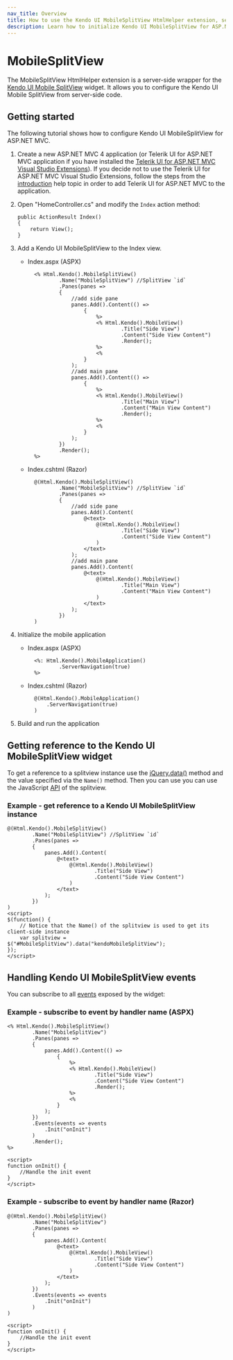 ```yaml
---
nav_title: Overview
title: How to use the Kendo UI MobileSplitView HtmlHelper extension, server-side ASP.NET MVC wrapper for Kendo UI Mobile SplitView widget
description: Learn how to initialize Kendo UI MobileSplitView for ASP.NET MVC, handle Kendo UI MobileSplitView Events, access an existing splitview with MobileSplitView HtmlHelper extension documentation.
---
```


# MobileSplitView

The MobileSplitView HtmlHelper extension is a server-side wrapper for the [Kendo UI Mobile SplitView](/api/mobile/splitview) widget. It allows you to configure the Kendo UI Mobile SplitView
from server-side code.

## Getting started

The following tutorial shows how to configure Kendo UI MobileSplitView for ASP.NET MVC.

1.  Create a new ASP.NET MVC 4 application (or Telerik UI for ASP.NET MVC application if you have installed the [Telerik UI for ASP.NET MVC Visual Studio Extensions](/getting-started/using-kendo-with/aspnet-mvc/introduction#kendo-ui-for-asp.net-mvc-visual-studio-extensions)).
If you decide not to use the Telerik UI for ASP.NET MVC Visual Studio Extensions, follow the steps from the [introduction](/getting-started/using-kendo-with/aspnet-mvc/introduction) help topic in order
to add Telerik UI for ASP.NET MVC to the application.
1.  Open "HomeController.cs" and modify the `Index` action method:

        public ActionResult Index()
        {
            return View();
        }

1. Add a Kendo UI MobileSplitView to the Index view.
    - Index.aspx (ASPX)

            <% Html.Kendo().MobileSplitView()
                    .Name("MobileSplitView") //SplitView `id`
                    .Panes(panes =>
                    {
                        //add side pane
                        panes.Add().Content(() =>
                            {
                                %>
                                <% Html.Kendo().MobileView()
                                        .Title("Side View")
                                        .Content("Side View Content")
                                        .Render();
                                %>
                                <%
                            }
                        );
                        //add main pane
                        panes.Add().Content(() =>
                            {
                                %>
                                <% Html.Kendo().MobileView()
                                        .Title("Main View")
                                        .Content("Main View Content")
                                        .Render();
                                %>
                                <%
                            }
                        );
                    })
                    .Render();
            %>

    - Index.cshtml (Razor)

            @(Html.Kendo().MobileSplitView()
                    .Name("MobileSplitView") //SplitView `id`
                    .Panes(panes =>
                    {
                        //add side pane
                        panes.Add().Content(
                            @<text>
                                @(Html.Kendo().MobileView()
                                        .Title("Side View")
                                        .Content("Side View Content")
                                )
                            </text>
                        );
                        //add main pane
                        panes.Add().Content(
                            @<text>
                                @(Html.Kendo().MobileView()
                                        .Title("Main View")
                                        .Content("Main View Content")
                                )
                            </text>
                        );
                    })
            )

1. Initialize the mobile application
    - Index.aspx (ASPX)

            <%: Html.Kendo().MobileApplication()
                    .ServerNavigation(true)
            %>

    - Index.cshtml (Razor)

            @(Html.Kendo().MobileApplication()
                .ServerNavigation(true)
            )

1. Build and run the application

## Getting reference to the Kendo UI MobileSplitView widget

To get a reference to a splitview instance use the [jQuery.data()](http://api.jquery.com/jQuery.data/) method and the value specified via the `Name()` method.
Then you can use you can use the JavaScript [API](/api/mobile/splitview#methods) of the splitview.

### Example - get reference to a Kendo UI MobileSplitView instance

    @(Html.Kendo().MobileSplitView()
            .Name("MobileSplitView") //SplitView `id`
            .Panes(panes =>
            {
                panes.Add().Content(
                    @<text>
                        @(Html.Kendo().MobileView()
                                .Title("Side View")
                                .Content("Side View Content")
                        )
                    </text>
                );
            })
    )
    <script>
    $(function() {
        // Notice that the Name() of the splitview is used to get its client-side instance
        var splitview = $("#MobileSplitView").data("kendoMobileSplitView");
    });
    </script>


## Handling Kendo UI MobileSplitView events

You can subscribe to all [events](/api/mobile/splitview#events) exposed by the widget:

### Example - subscribe to event by handler name (ASPX)

    <% Html.Kendo().MobileSplitView()
            .Name("MobileSplitView")
            .Panes(panes =>
            {
                panes.Add().Content(() =>
                    {
                        %>
                        <% Html.Kendo().MobileView()
                                .Title("Side View")
                                .Content("Side View Content")
                                .Render();
                        %>
                        <%
                    }
                );
            })
            .Events(events => events
                .Init("onInit")
            )
            .Render();
    %>

    <script>
    function onInit() {
        //Handle the init event
    }
    </script>


### Example - subscribe to event by handler name (Razor)

    @(Html.Kendo().MobileSplitView()
            .Name("MobileSplitView")
            .Panes(panes =>
            {
                panes.Add().Content(
                    @<text>
                        @(Html.Kendo().MobileView()
                                .Title("Side View")
                                .Content("Side View Content")
                        )
                    </text>
                );
            })
            .Events(events => events
                .Init("onInit")
            )
    )

    <script>
    function onInit() {
        //Handle the init event
    }
    </script>
